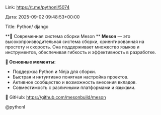 Link: https://t.me/pythonl/5074

Дата: 2025-09-02 09:48:53+00:00

Title: Python/ django

**🚀 Современная система сборки Meson
**
**Meson** — это высокопроизводительная система сборки,
ориентированная на простоту и скорость. Она поддерживает
множество языков и инструментов, обеспечивая гибкость и
эффективность в разработке.

**🚀 Основные моменты:**
- Поддержка Python и Ninja для сборки.
- Быстрая и интуитивно понятная настройка проектов.
- Активное сообщество и возможность внесения вкладов.
- Совместимость с различными платформами и языками.

📌 GitHub: https://github.com/mesonbuild/meson

@pythonl

